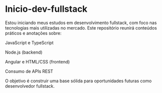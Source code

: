 # Inicio-dev-fullstack
Estou iniciando meus estudos em desenvolvimento fullstack, com foco nas tecnologias mais utilizadas no mercado.
Este repositório reunirá conteúdos práticos e anotações sobre:

JavaScript e TypeScript

Node.js (backend)

Angular e HTML/CSS (frontend)

Consumo de APIs REST

O objetivo é construir uma base sólida para oportunidades futuras como desenvolvedor fullstack.
